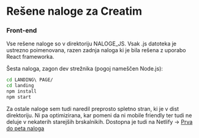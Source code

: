 # Rešene naloge za Creatim
### Front-end 

Vse rešene naloge so v direktoriju NALOGE_JS. Vsak .js datoteka je ustrezno poimenovana, razen zadnja naloga ki je bila rešena z uporabo React frameworka. 

Šesta naloga, zagon dev strežnika (pogoj nameščen Node.js):
```bash
cd LANDING\ PAGE/ 
cd landing
npm install
npm start
```
Za ostale naloge sem tudi naredil preprosto spletno stran, ki je v dist direktoriju. Ni pa optimizirana, kar pomeni da ni mobile friendly ter tudi ne deluje v nekaterih starejših brskalnikih.
Dostopna je tudi na Netlify -> [Prva do peta naloga](https://naloge.netlify.com/)